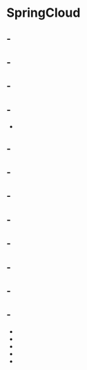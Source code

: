 # SpringCloud

## -

## -

## -

## -

-

## -

## -

## -

## -

## -

## -

## -

## -
- 
- 
- 
-
-